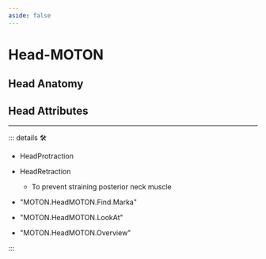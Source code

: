 ```yaml
---
aside: false
---
```

# Head-MOTON

## Head Anatomy

## Head Attributes

---

<!-- =================================================== -->
<!-- =================================================== -->
<!-- =================================================== -->
<!-- =================================================== -->
<!-- =================================================== -->
::: details 🛠

- HeadProtraction
- HeadRetraction
    - To prevent straining posterior neck muscle

- "MOTON.HeadMOTON.Find.Marka"
- "MOTON.HeadMOTON.LookAt"
- "MOTON.HeadMOTON.Overview"

:::
